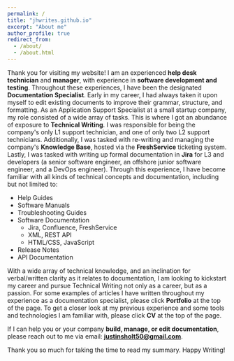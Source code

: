 ```yaml
---
permalink: /
title: "jhwrites.github.io"
excerpt: "About me"
author_profile: true
redirect_from: 
  - /about/
  - /about.html
---
```


Thank you for visiting my website! I am an experienced <b>help desk technician</b> and <b>manager</b>, with experience in <b>software development and testing</b>. Throughout these experiences, I have been the designated <b>Documentation Specialist</b>. Early in my career, I had always taken it upon myself to edit existing documents to improve their grammar, structure, and formatting. As an Application Support Specialist at a small startup company, my role consisted of a wide array of tasks. This is where I got an abundance of exposure to <b>Technical Writing</b>. I was responsible for being the company's only L1 support technician, and one of only two L2 support technicians. Additionally, I was tasked with re-writing and managing the company's <b>Knowledge Base</b>, hosted via the <b>FreshService</b> ticketing system. Lastly, I was tasked with writing up formal documentation in <b>Jira</b> for L3 and developers (a senior software engineer, an offshore junior software engineer, and a DevOps engineer). Through this experience, I have become familiar with all kinds of technical concepts and documentation, including but not limited to:
<ul>
  <li>Help Guides</li>
  <li>Software Manuals</li>
  <li>Troubleshooting Guides</li>
  <li>
    Software Documentation
    <ul>
      <li>Jira, Confluence, FreshService</li>
      <li>XML, REST API</li>
      <li>HTML/CSS, JavaScript</li>
    </ul>
  </li>
  <li>Release Notes</li>
  <li>API Documentation</li>
</ul>

With a wide array of technical knowledge, and an inclination for verbal/written clarity as it relates to documentation, I am looking to kickstart my career and pursue Technical Writing not only as a career, but as a passion. For some examples of articles I have written throughout my experience as a documentation specialist, please click <b>Portfolio</b> at the top of the page. To get a closer look at my previous experience and some tools and technologies I am familiar with, please click <b>CV</b> at the top of the page.

If I can help you or your company <b>build, manage, or edit documentation</b>, please reach out to me via email: <b>justinsholt50@gmail.com</b>.

Thank you so much for taking the time to read my summary. Happy Writing!